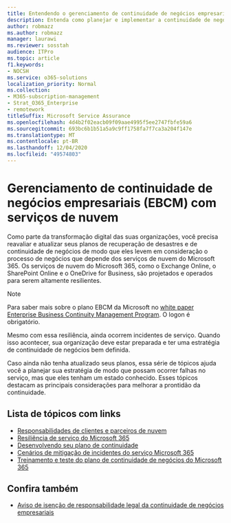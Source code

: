 ```yaml
---
title: Entendendo o gerenciamento de continuidade de negócios empresariais com serviços de nuvem
description: Entenda como planejar e implementar a continuidade de negócios parece diferente quando os serviços de nuvem fazem parte da sua oferta de TI.
author: robmazz
ms.author: robmazz
manager: laurawi
ms.reviewer: sosstah
audience: ITPro
ms.topic: article
f1.keywords:
- NOCSH
ms.service: o365-solutions
localization_priority: Normal
ms.collection:
- M365-subscription-management
- Strat_O365_Enterprise
- remotework
titleSuffix: Microsoft Service Assurance
ms.openlocfilehash: 4d4b2f02eacb09f09aae4995f5ee2747fbfe59a6
ms.sourcegitcommit: 693bc6b1b51a5a9c9ff1758fa7f7ca3a204f147e
ms.translationtype: MT
ms.contentlocale: pt-BR
ms.lasthandoff: 12/04/2020
ms.locfileid: "49574803"
---
```

# <a name="enterprise-business-continuity-management-ebcm-with-cloud-services"></a>Gerenciamento de continuidade de negócios empresariais (EBCM) com serviços de nuvem

Como parte da transformação digital das suas organizações, você precisa reavaliar e atualizar seus planos de recuperação de desastres e de continuidade de negócios de modo que eles levem em consideração o processo de negócios que depende dos serviços de nuvem do Microsoft 365. Os serviços de nuvem do Microsoft 365, como o Exchange Online, o SharePoint Online e o OneDrive for Business, são projetados e operados para serem altamente resilientes.

> [!NOTE]
> Para saber mais sobre o plano EBCM da Microsoft no [white paper Enterprise Business Continuity Management Program](https://go.microsoft.com/fwlink/?linkid=2121521). O logon é obrigatório.

Mesmo com essa resiliência, ainda ocorrem incidentes de serviço. Quando isso acontecer, sua organização deve estar preparada e ter uma estratégia de continuidade de negócios bem definida.

Caso ainda não tenha atualizado seus planos, essa série de tópicos ajuda você a planejar sua estratégia de modo que possam ocorrer falhas no serviço, mas que eles tenham um estado conhecido. Esses tópicos destacam as principais considerações para melhorar a prontidão da continuidade.

## <a name="list-of-topics-with-links"></a>Lista de tópicos com links

- [Responsabilidades de clientes e parceiros de nuvem](assurance-customer-and-cloud-partner-ebcm-responsibilities.md)
- [Resiliência de serviço do Microsoft 365](assurance-m365-service-resiliency.md)
- [Desenvolvendo seu plano de continuidade](assurance-developing-your-ebcm-plan.md)
- [Cenários de mitigação de incidentes do serviço Microsoft 365](assurance-microsoft-365-mitigations.md)
- [Treinamento e teste do plano de continuidade de negócios do Microsoft 365](assurance-ebcm-plan-rehearsal-and-user-training.md)

## <a name="see-also"></a>Confira também

- [Aviso de isenção de responsabilidade legal da continuidade de negócios empresariais](assurance-ebcm-legal-disclaimer.md)
